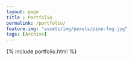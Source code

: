 ```yaml
--- 
layout: page
title : Portfolio 
permalink: /portfolio/
feature-img: "assets/img/pexels/pine-fog.jpg"
tags: [Archive]
---
```


{% include portfolio.html %}
